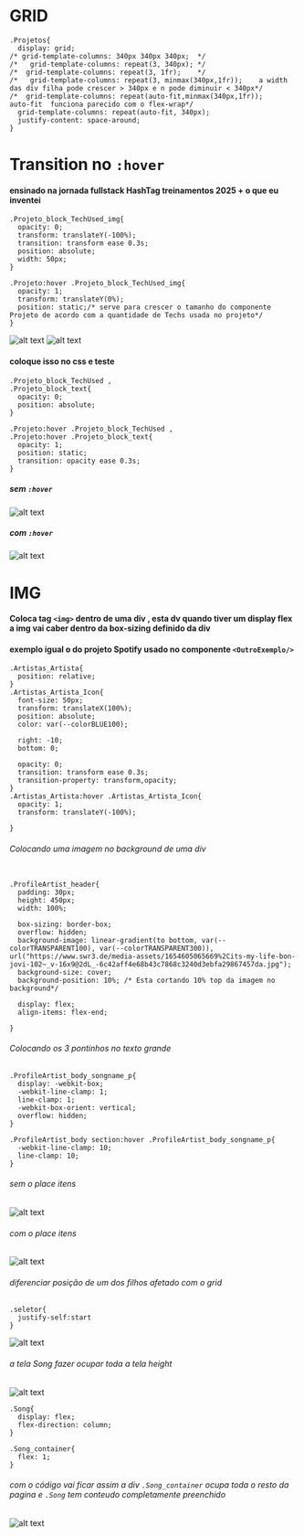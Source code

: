 # GRID
```
.Projetos{
  display: grid;
/* grid-template-columns: 340px 340px 340px;  */
/*   grid-template-columns: repeat(3, 340px); */
/*  grid-template-columns: repeat(3, 1fr);    */
/*   grid-template-columns: repeat(3, minmax(340px,1fr));    a width das div filha pode crescer > 340px e n pode diminuir < 340px*/
/*  grid-template-columns: repeat(auto-fit,minmax(340px,1fr));    auto-fit  funciona parecido com o flex-wrap*/ 
  grid-template-columns: repeat(auto-fit, 340px);
  justify-content: space-around;
}
```

# Transition no `:hover`
#### ensinado na jornada fullstack HashTag treinamentos 2025 + o que eu inventei
```
.Projeto_block_TechUsed_img{
  opacity: 0;
  transform: translateY(-100%);
  transition: transform ease 0.3s;
  position: absolute; 
  width: 50px;
}

.Projeto:hover .Projeto_block_TechUsed_img{ 
  opacity: 1;
  transform: translateY(0%);
  position: static;/* serve para crescer o tamanho do componente Projeto de acordo com a quantidade de Techs usada no projeto*/
}
```
![alt text](image-2.png)
![alt text](image-3.png)

#### coloque isso no css e teste
```
.Projeto_block_TechUsed ,
.Projeto_block_text{
  opacity: 0;
  position: absolute;
}

.Projeto:hover .Projeto_block_TechUsed ,
.Projeto:hover .Projeto_block_text{
  opacity: 1;
  position: static;
  transition: opacity ease 0.3s;
}
```
##### sem `:hover`
![alt text](image.png)
##### com `:hover`
![alt text](image-1.png)


# IMG 
#### Coloca tag `<img>` dentro de uma div , esta dv quando tiver um display flex a img vai caber dentro da box-sizing definido da div
#### exemplo igual o do projeto Spotify usado no componente `<OutroExemplo/>`
```
.Artistas_Artista{
  position: relative;
}
.Artistas_Artista_Icon{
  font-size: 50px;
  transform: translateX(100%);
  position: absolute;
  color: var(--colorBLUE100);

  right: -10;
  bottom: 0;

  opacity: 0;
  transition: transform ease 0.3s;
  transition-property: transform,opacity;
}
.Artistas_Artista:hover .Artistas_Artista_Icon{
  opacity: 1;
  transform: translateY(-100%);

}
```

###### Colocando uma imagem no background de uma div
```

.ProfileArtist_header{
  padding: 30px;
  height: 450px;
  width: 100%;

  box-sizing: border-box;
  overflow: hidden;
  background-image: linear-gradient(to bottom, var(--colorTRANSPARENT100), var(--colorTRANSPARENT300)), url("https://www.swr3.de/media-assets/1654605065669%2Cits-my-life-bon-jovi-102~_v-16x9@2dL_-6c42aff4e68b43c7868c3240d3ebfa29867457da.jpg");
  background-size: cover;
  background-position: 10%; /* Esta cortando 10% top da imagem no background*/

  display: flex;
  align-items: flex-end;

}
```

###### Colocando os 3 pontinhos no texto grande
```
.ProfileArtist_body_songname_p{
  display: -webkit-box;
  -webkit-line-clamp: 1; 
  line-clamp: 1; 
  -webkit-box-orient: vertical;
  overflow: hidden;
}

.ProfileArtist_body section:hover .ProfileArtist_body_songname_p{
  -webkit-line-clamp: 10; 
  line-clamp: 10; 
}

```
###### sem o place itens 
![alt text](image-4.png)
###### com o place itens
![alt text](image-5.png)
###### diferenciar posição de um dos filhos afetado com o grid
```
.seletor{
  justify-self:start
}
```
![alt text](image-6.png)

###### a tela Song fazer ocupar toda a tela height
![alt text](image-7.png)
```
.Song{
  display: flex;
  flex-direction: column;
}

.Song_container{
  flex: 1;
}
```
###### com o código vai ficar assim a div `.Song_container` ocupa toda o resto da pagina e `.Song` tem conteudo completamente preenchido
![alt text](image-8.png)